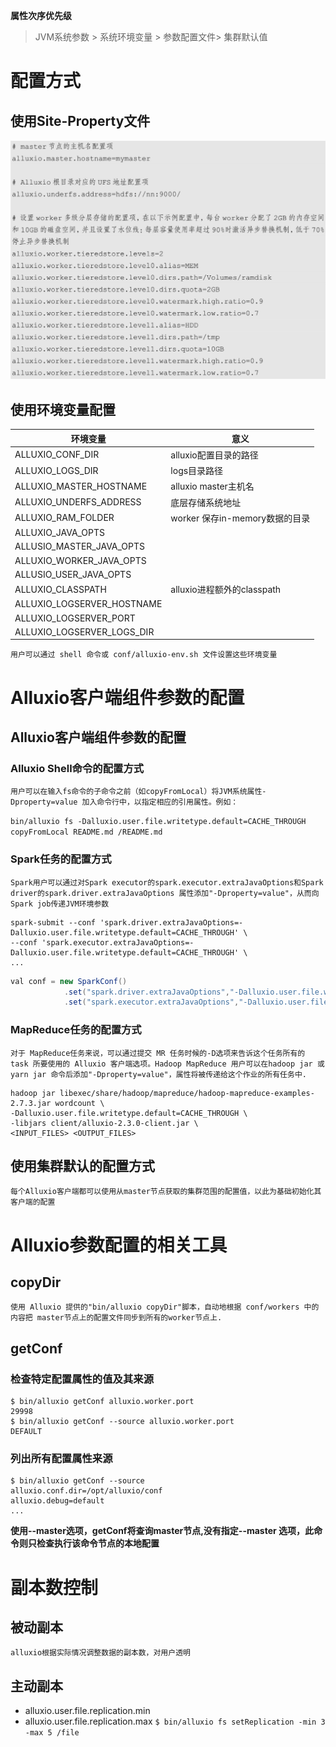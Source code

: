 **属性次序优先级**

> JVM系统参数 > 系统环境变量 > 参数配置文件> 集群默认值

# 配置方式
## 使用Site-Property文件
![example](picture/24.png)
## 使用环境变量配置
环境变量|意义
-|-|
ALLUXIO_CONF_DIR|alluxio配置目录的路径
ALLUXIO_LOGS_DIR|logs目录路径
ALLUXIO_MASTER_HOSTNAME|alluxio master主机名
ALLUXIO_UNDERFS_ADDRESS|底层存储系统地址
ALLUXIO_RAM_FOLDER|worker 保存in-memory数据的目录
ALLUXIO_JAVA_OPTS|
ALLUSIO_MASTER_JAVA_OPTS|
ALLUXIO_WORKER_JAVA_OPTS|
ALLUSIO_USER_JAVA_OPTS|
ALLUXIO_CLASSPATH|alluxio进程额外的classpath
ALLUXIO_LOGSERVER_HOSTNAME|
ALLUXIO_LOGSERVER_PORT|
ALLUXIO_LOGSERVER_LOGS_DIR|
    用户可以通过 shell 命令或 conf/alluxio-env.sh 文件设置这些环境变量
# Alluxio客户端组件参数的配置
## Alluxio客户端组件参数的配置
### Alluxio Shell命令的配置方式
    用户可以在输入fs命令的子命令之前（如copyFromLocal）将JVM系统属性-Dproperty=value 加入命令行中，以指定相应的引用属性。例如：    
`bin/alluxio fs -Dalluxio.user.file.writetype.default=CACHE_THROUGH copyFromLocal README.md /README.md`
### Spark任务的配置方式
    Spark用户可以通过对Spark executor的spark.executor.extraJavaOptions和Spark driver的spark.driver.extraJavaOptions 属性添加"-Dproperty=value"，从而向Spark job传递JVM环境参数
```shell
spark-submit --conf 'spark.driver.extraJavaOptions=-Dalluxio.user.file.writetype.default=CACHE_THROUGH' \
--conf 'spark.executor.extraJavaOptions=-Dalluxio.user.file.writetype.default=CACHE_THROUGH' \
...
```
```java
val conf = new SparkConf()
            .set("spark.driver.extraJavaOptions","-Dalluxio.user.file.writetype.default=CACHE_THROUGH")
            .set("spark.executor.extraJavaOptions","-Dalluxio.user.file.writetype.default=CACHE_THROUGH")
```
### MapReduce任务的配置方式
    对于 MapReduce任务来说，可以通过提交 MR 任务时候的-D选项来告诉这个任务所有的 task 所要使用的 Alluxio 客户端选项。Hadoop MapReduce 用户可以在hadoop jar 或 yarn jar 命令后添加"-Dproperty=value"，属性将被传递给这个作业的所有任务中.
```shell
hadoop jar libexec/share/hadoop/mapreduce/hadoop-mapreduce-examples-2.7.3.jar wordcount \
-Dalluxio.user.file.writetype.default=CACHE_THROUGH \
-libjars client/alluxio-2.3.0-client.jar \
<INPUT_FILES> <OUTPUT_FILES>
```
## 使用集群默认的配置方式
    每个Alluxio客户端都可以使用从master节点获取的集群范围的配置值，以此为基础初始化其客户端的配置
# Alluxio参数配置的相关工具
## copyDir
    使用 Alluxio 提供的"bin/alluxio copyDir"脚本，自动地根据 conf/workers 中的内容把 master节点上的配置文件同步到所有的worker节点上.
## getConf
### 检查特定配置属性的值及其来源
```shell
$ bin/alluxio getConf alluxio.worker.port
29998
$ bin/alluxio getConf --source alluxio.worker.port
DEFAULT
```
### 列出所有配置属性来源
```shell
$ bin/alluxio getConf --source
alluxio.conf.dir=/opt/alluxio/conf
alluxio.debug=default
...
```
**使用--master选项，getConf将查询master节点,没有指定--master 选项，此命令则只检查执行该命令节点的本地配置**

# 副本数控制
## 被动副本
    alluxio根据实际情况调整数据的副本数，对用户透明
## 主动副本
* alluxio.user.file.replication.min
* alluxio.user.file.replication.max
`$ bin/alluxio fs setReplication -min 3 -max 5 /file`
